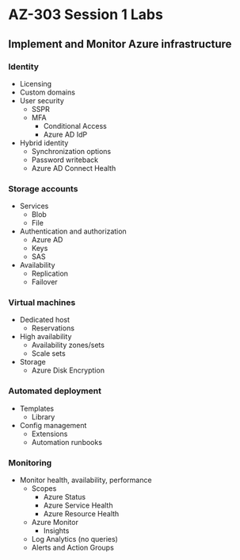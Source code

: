 # AZ-303 Session 1 Labs

## Implement and Monitor Azure infrastructure

### Identity

  * Licensing
  * Custom domains
  * User security
    * SSPR
    * MFA
      * Conditional Access
      * Azure AD IdP
  * Hybrid identity
    * Synchronization options
    * Password writeback
    * Azure AD Connect Health

### Storage accounts

  * Services
    * Blob
    * File
  * Authentication and authorization
    * Azure AD
    * Keys
    * SAS
  * Availability
    * Replication
    * Failover

### Virtual machines

  * Dedicated host
    * Reservations
  * High availability
    * Availability zones/sets
    * Scale sets
  * Storage
    * Azure Disk Encryption

### Automated deployment

  * Templates
    * Library
  * Config management
    * Extensions
    * Automation runbooks

### Monitoring

  * Monitor health, availability, performance
    * Scopes
      * Azure Status
      * Azure Service Health
      * Azure Resource Health
    * Azure Monitor
      * Insights
    * Log Analytics (no queries)
    * Alerts and Action Groups
